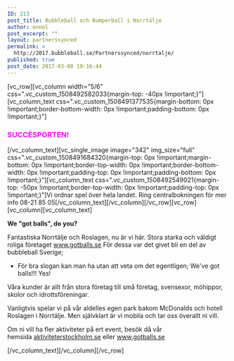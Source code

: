 ```yaml
---
ID: 213
post_title: Bubbleball och Bumperball i Norrtälje
author: ennol
post_excerpt: ""
layout: partnerssynced
permalink: >
  http://2017.bubbleball.se/Partnerssynced/norrtalje/
published: true
post_date: 2017-03-08 19:16:44
---
```

[vc_row][vc_column width="5/6" css=".vc_custom_1508492582033{margin-top: -40px !important;}"][vc_column_text css=".vc_custom_1508491377535{margin-bottom: 0px !important;border-bottom-width: 0px !important;padding-bottom: 0px !important;}"]
<h3><span style="color: #ff00ff;"><strong>SUCCÉSPORTEN!</strong></span></h3>
[/vc_column_text][vc_single_image image="342" img_size="full" css=".vc_custom_1508491684320{margin-top: 0px !important;margin-bottom: 0px !important;border-top-width: 0px !important;border-bottom-width: 0px !important;padding-top: 0px !important;padding-bottom: 0px !important;}"][vc_column_text css=".vc_custom_1508492549021{margin-top: -50px !important;border-top-width: 0px !important;padding-top: 0px !important;}"]Vi ordnar spel över hela landet. Ring centralbokningen för mer info 08-21 85 05[/vc_column_text][/vc_column][/vc_row][vc_row][vc_column][vc_column_text]
<div id="block_container_92316554" class="block_container presentation_image_block">
<div id="block_92316554">
<div class="h24_normal_text">
<div class="h24_image_block_align h24_image_block_align_left "><a class="h24-js-iv" title="" href="http://dst15js82dk7j.cloudfront.net/183390/52662830-xLRZS.jpg"><img id="block_img_92316554" class="presentation_image_block_image" title="" src="http://dst15js82dk7j.cloudfront.net/183390/52662829-txnDC.jpg" alt="" /></a></div>
</div>
</div>
</div>
<div id="block_container_92316553" class="block_container standard_text_block text_block">
<div id="block_92316553">
<div id="block_92316553_text_content" class="text_content">

<strong>We "got balls", do you?</strong>

Fantastiska Norrtälje och Roslagen, nu är vi här. Stora starka och väldigt roliga företaget www.gotballs.se
För dessa var det givet bli en del av bubbleball Sverige;
- För bra slogan kan man ha utan att veta om det egentligen; We've got balls!!! Yes!

Våra kunder är allt från stora företag till små företag, svensexor, möhippor, skolor och idrottsföreningar.

Vanligtvis spelar vi på vår aldelles egen park bakom McDonalds och hotell Roslagen i Norrtälje.
Men självklart är vi mobila och tar oss överallt ni vill.

Om ni vill ha fler aktiviteter på ert event, besök då vår hemsida <a href="http://www.aktiviteterstockholm.se/" target="_blank" rel="noopener">aktiviteterstockholm.se</a> eller <a href="http://www.gotballs.se/" target="_blank" rel="noopener">www.gotballs.se</a>

</div>
</div>
</div>
[/vc_column_text][/vc_column][/vc_row]